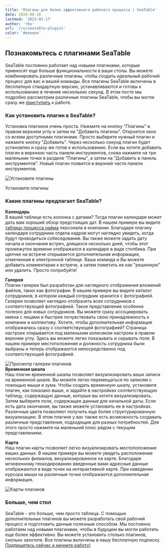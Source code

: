 ```yaml
---
title: 'Плагины для более эффективного рабочего процесса | SeaTable'
date: 2020-08-18
lastmod: '2023-05-17'
author: 'rbu'
url: '/ru/seatable-plugins'
color: '#eeeeee'
---
```


## Познакомьтесь с плагинами SeaTable

SeaTable постоянно работает над новыми плагинами, которые привносят еще больше функциональности в ваши столы. Вы можете комбинировать различные плагины, чтобы создать идеальный рабочий процесс для вас и вашей команды. Все плагины SeaTable включены в бесплатную стандартную версию, устанавливаются и готовы к использованию в течение нескольких секунд. В этом посте мы подробно рассмотрим различные плагины SeaTable, чтобы вы могли сразу же [приступить](https://seatable.io/ru/registrierung/) к работе.

### Как установить плагин в SeaTable?

Установка плагинов очень проста. Нажмите на кнопку "Плагины" в правом верхнем углу и затем на "Добавить плагины". Откроется окно со всеми доступными плагинами. Просто выберите нужный плагин и нажмите кнопку "Добавить". Через несколько секунд плагин будет установлен и сразу же готов к использованию. Если вы хотите добавить плагин в верхнюю часть панели инструментов, снова нажмите на три маленькие точки в разделе "Плагины", а затем на "Добавить в панель инструментов". Новый плагин появится в верхней части панели инструментов.

![Установите плагины](https://seatable.io/wp-content/uploads/2020/08/Plugins-instaling-.gif)

Установите плагины

### Какие плагины предлагает SeaTable?

**Календарь**  
В вашей таблице есть колонка с датами? Тогда плагин календаря может дать вам хороший обзор предстоящих дат. В нашем примере вы видите [таблицу процесса найма](https://seatable.io/ru/vorlage/bdwyaoius76f-0vsreupaa/) персонала в компании. Благодаря плагину календаря сотрудники отдела кадров могут наглядно увидеть, когда будут проводиться собеседования. Вы также можете задать дату начала и окончания встреч, длящихся несколько дней, чтобы этот промежуток времени отображался в календаре в виде столбика. При щелчке на встрече открывается дополнительная информация, отмеченная в электронной таблице. Ваша команда и Вы можете добавить комментарии к встрече, а затем пометить ее как "решенную" или удалить. Просто попробуйте!

**Галерея**  
Плагин галереи был разработан для наглядного отображения вложений файлов, таких как фотографии. В нашем примере вы видите каталог сотрудников, в котором каждый сотрудник хранится с фотографией. Галерея позволяет наглядно отобразить всех сотрудников с соответствующей фотографией. Такое представление особенно полезно для новых сотрудников. Вы можете сразу ассоциировать имена с лицами и быстрее почувствовать свою принадлежность к компании и коллективу. Хотите, чтобы дополнительная информация отображалась сразу с соответствующей фотографией? Страница настроек открывается под маленьким колесиком настроек в правом верхнем углу. Здесь вы можете легко показывать и скрывать поля. В нашем примере местоположение и должность сотрудника были выбраны и теперь отображаются непосредственно под соответствующей фотографией.

![Просмотр галереи плагинов](https://seatable.de/wp-content/uploads/2020/08/Bildschirmfoto-2020-08-19-um-09.52.29.png)  
**Временная шкала**  
Наш плагин временной шкалы позволяет визуализировать ваши записи на временной шкале. Вы можете легко перемещаться по записям с помощью мыши и зума. Чтобы создать временную шкалу, установите плагин, как показано выше, и задайте в настройках соответствующую таблицу, содержащую данные, которые вы хотите визуализировать. Затем выберите поле, содержащее данные для начальной даты. Если есть дата окончания, вы также можете установить ее в настройках. Различные цвета позволяют получить еще более структурированную визуализацию. В этом плагине у вас также есть возможность создавать различные представления, подходящие для разных потребностей. Для этого просто нажмите на маленький плюс рядом с текущим представлением.

**Карта**  
Наш плагин карты позволяет легко визуализировать местоположение ваших данных. В нашем примере вы можете увидеть расположение нескольких филиалов, визуализированное на карте. Благодаря мгновенному геокодированию введенные вами адресные данные отображаются в виде точек на интерактивной карте. При наведении курсора мыши на различные точки отображается дополнительная информация.

![Карты плагинов ](https://seatable.de/wp-content/uploads/2020/08/Bildschirmfoto-2020-08-19-um-10.34.17.png)

### Больше, чем стол

SeaTable - это больше, чем просто таблица. С помощью дополнительных плагинов вы можете разработать свой рабочий процесс и подготовить данные полезным способом. Мы постоянно работаем над новыми плагинами, чтобы в будущем вы могли работать еще более эффективно. Вы можете установить столько плагинов, сколько захотите. Все плагины включены в нашу бесплатную подписку. [Подпишитесь сейчас и начните работу!](https://seatable.io/ru/registrierung/)
